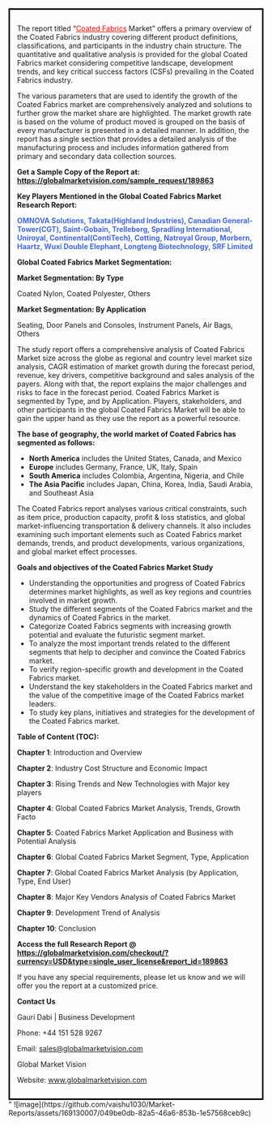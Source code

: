 <div style='border: 3px solid black; padding: 1em;'>

The report titled “<a style='color: #ff0000;' href='https://globalmarketvision.com/reports/global-coated-fabrics-market/189863'>Coated Fabrics</a> Market” offers a primary overview of the Coated Fabrics industry covering different product definitions, classifications, and participants in the industry chain structure. The quantitative and qualitative analysis is provided for the global Coated Fabrics market considering competitive landscape, development trends, and key critical success factors (CSFs) prevailing in the Coated Fabrics industry.

The various parameters that are used to identify the growth of the Coated Fabrics market are comprehensively analyzed and solutions to further grow the market share are highlighted. The market growth rate is based on the volume of product moved is grouped on the basis of every manufacturer is presented in a detailed manner. In addition, the report has a single section that provides a detailed analysis of the manufacturing process and includes information gathered from primary and secondary data collection sources.

<strong>Get a Sample Copy of the Report at:</strong><strong> <a style='color: #ff0000;' href='https://globalmarketvision.com/sample_request/189863?utm_source=linkedinPulse&utm_medium=Vaishnvi&utm_campaign=Vaishnvi'><strong>https://globalmarketvision.com/sample_request/189863</strong></a></strong>

<strong>Key Players Mentioned in the Global Coated Fabrics Market Research Report:</strong>

<strong style='color: #4169e1;'>OMNOVA Solutions, Takata(Highland Industries), Canadian General-Tower(CGT), Saint-Gobain, Trelleborg, Spradling International, Uniroyal, Continental(ContiTech), Cotting, Natroyal Group, Morbern, Haartz, Wuxi Double Elephant, Longteng Biotechnology, SRF Limited</strong>

<strong>Global Coated Fabrics Market Segmentation:</strong>

<strong>Market Segmentation: By Type</strong>

Coated Nylon, Coated Polyester, Others

<strong>Market Segmentation: By Application</strong>

Seating, Door Panels and Consoles, Instrument Panels, Air Bags, Others

The study report offers a comprehensive analysis of Coated Fabrics Market size across the globe as regional and country level market size analysis, CAGR estimation of market growth during the forecast period, revenue, key drivers, competitive background and sales analysis of the payers. Along with that, the report explains the major challenges and risks to face in the forecast period. Coated Fabrics Market is segmented by Type, and by Application. Players, stakeholders, and other participants in the global Coated Fabrics Market will be able to gain the upper hand as they use the report as a powerful resource.

<strong>The base of geography, the world market of Coated Fabrics has segmented as follows:</strong>
<ul>
  <li><strong>North America</strong> includes the United States, Canada, and Mexico</li>
  <li><strong>Europe</strong> includes Germany, France, UK, Italy, Spain</li>
  <li><strong>South America</strong> includes Colombia, Argentina, Nigeria, and Chile</li>
  <li><strong>The Asia Pacific</strong> includes Japan, China, Korea, India, Saudi Arabia, and Southeast Asia</li>
</ul>
The Coated Fabrics report analyses various critical constraints, such as item price, production capacity, profit &amp; loss statistics, and global market-influencing transportation &amp; delivery channels. It also includes examining such important elements such as Coated Fabrics market demands, trends, and product developments, various organizations, and global market effect processes.

<strong>Goals and objectives of the Coated Fabrics Market Study</strong>
<ul>
  <li>Understanding the opportunities and progress of Coated Fabrics determines market highlights, as well as key regions and countries involved in market growth.</li>
  <li>Study the different segments of the Coated Fabrics market and the dynamics of Coated Fabrics in the market.</li>
  <li>Categorize Coated Fabrics segments with increasing growth potential and evaluate the futuristic segment market.</li>
  <li>To analyze the most important trends related to the different segments that help to decipher and convince the Coated Fabrics market.</li>
  <li>To verify region-specific growth and development in the Coated Fabrics market.</li>
  <li>Understand the key stakeholders in the Coated Fabrics market and the value of the competitive image of the Coated Fabrics market leaders.</li>
  <li>To study key plans, initiatives and strategies for the development of the Coated Fabrics market.</li>
</ul>
<strong>Table of Content (TOC):</strong>

<strong>Chapter 1</strong>: Introduction and Overview

<strong>Chapter 2</strong>: Industry Cost Structure and Economic Impact

<strong>Chapter 3</strong>: Rising Trends and New Technologies with Major key players

<strong>Chapter 4</strong>: Global Coated Fabrics Market Analysis, Trends, Growth Facto

<strong>Chapter 5</strong>: Coated Fabrics Market Application and Business with Potential Analysis

<strong>Chapter 6</strong>: Global Coated Fabrics Market Segment, Type, Application

<strong>Chapter 7</strong>: Global Coated Fabrics Market Analysis (by Application, Type, End User)

<strong>Chapter 8</strong>: Major Key Vendors Analysis of Coated Fabrics Market

<strong>Chapter 9</strong>: Development Trend of Analysis

<strong>Chapter 10</strong>: Conclusion

<strong>Access the full Research Report </strong><strong>@</strong><strong> <strong><a style='color: #ff0000;' href='https://globalmarketvision.com/checkout/?currency=USD&type=single_user_license&report_id=189863?utm_source=linkedinPulse&utm_medium=Vaishnvi&utm_campaign=Vaishnvi'>https://globalmarketvision.com/checkout/?currency=USD&type=single_user_license&report_id=189863</a></strong>
</strong>

If you have any special requirements, please let us know and we will offer you the report at a customized price.

<strong>Contact Us</strong>

Gauri Dabi | Business Development

Phone: +44 151 528 9267

Email: <a href='mailto:sales@globalmarketvision.com'>sales@globalmarketvision.com</a>

Global Market Vision

Website: <a href='http://www.globalmarketvision.com/'>www.globalmarketvision.com</a>

</div>"
![image](https://github.com/vaishu1030/Market-Reports/assets/169130007/049be0db-82a5-46a6-853b-1e57568ceb9c)
